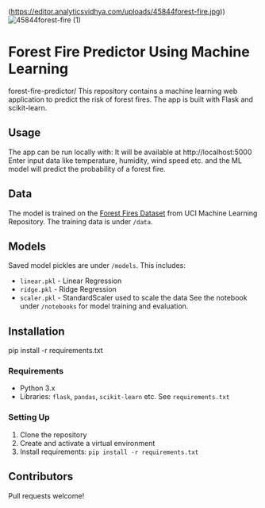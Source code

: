 (https://editor.analyticsvidhya.com/uploads/45844forest-fire.jpg))![45844forest-fire (1)](https://github.com/sameerk126/forest-fire/assets/81867462/b048b424-bc2b-48ce-b3f4-20e6949a8490)


# Forest Fire Predictor Using Machine Learning

forest-fire-predictor/
This repository contains a machine learning web application to predict the risk of forest fires. The app is built with Flask and scikit-learn.

## Usage
The app can be run locally with:
It will be available at http://localhost:5000
Enter input data like temperature, humidity, wind speed etc. and the ML model will predict the probability of a forest fire.

## Data
The model is trained on the [Forest Fires Dataset](https://archive.ics.uci.edu/ml/datasets/Forest+Fires) from UCI Machine Learning Repository. The training data is under `/data`.

## Models
Saved model pickles are under `/models`. This includes:
- `linear.pkl` - Linear Regression
- `ridge.pkl` - Ridge Regression 
- `scaler.pkl` - StandardScaler used to scale the data
See the notebook under `/notebooks` for model training and evaluation.

## Installation
pip install -r requirements.txt
### Requirements

- Python 3.x 
- Libraries: `flask`, `pandas`, `scikit-learn` etc. See `requirements.txt`

### Setting Up
1. Clone the repository 
2. Create and activate a virtual environment
3. Install requirements: `pip install -r requirements.txt`  

## Contributors

Pull requests welcome!
